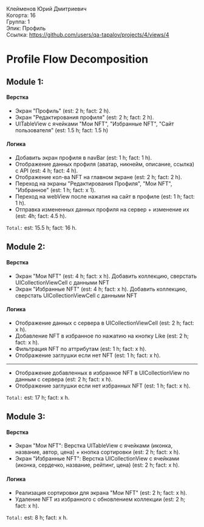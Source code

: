 Клейменов Юрий Дмитриевич 
<br /> Когорта: 16
<br /> Группа: 1
<br /> Эпик: Профиль
<br /> Ссылка: https://github.com/users/qa-tapalov/projects/4/views/4

# Profile Flow Decomposition


## Module 1:

#### Верстка
- Экран "Профиль" (est: 2 h; fact: 2 h).
- Экран "Редактирования профиля" (est: 2 h; fact: 2 h). 
- UITableView с ячейками "Мои NFT", "Избранные NFT", "Сайт пользователя" (est: 1.5 h; fact: 1.5 h)

#### Логика
- Добавить экран профиля в navBar (est: 1 h; fact: 1 h).
- Отображение данных профиля (аватар, никнейм, описание, ссылка) с API (est: 4 h; fact: 4 h).
- Отображение кол-ва NFT на главном экране  (est: 2 h; fact: 2 h).
- Переход на экраны "Редактирования Профиля", "Мои NFT", "Избранное" (est: 1 h; fact: x 1).
- Переход на webView после нажатия на сайт в профиле (est: 1 h; fact: 1 h). 
- Отправка измененных данных профиля на сервер + изменение их (est: 4h; fact: 4.5 h).

     
`Total:` est: 15.5 h; fact: 16 h.


## Module 2:
#### Верстка
- Экран "Мои NFT" (est: 4 h; fact: x h).
Добавить коллекцию, сверстать UICollectionViewCell с данными NFT
- Экран "Избранные NFT" (est: 4 h; fact: x h).
Добавить коллекцию, сверстать UICollectionViewCell с данными NFT

#### Логика
- Отображение данных с сервера в UICollectionViewCell (est: 2 h; fact: x h).
- Добавление NFT в избранное по нажатию на кнопку Like (est: 2 h; fact: x h).
- Фильтрация NFT по аттрибутам (est: 1 h; fact: x h).
- Отображение заглушки если нет NFT (est: 1 h; fact: x h).
-------------------
- Отображение добавленных в избранное NFT в UICollectionView по данным с сервера (est: 2 h; fact: x h).
- Отображение заглушки если нет избранных NFT (est: 1 h; fact: x h).

`Total:` est: 17 h; fact: x h.


## Module 3:

#### Верстка
- Экран "Мои NFT": Верстка UITableView с ячейками (иконка, название, автор, цена) + кнопка сортировки (est: 2 h; fact: x h).
- Экран "Избранные NFT": Верстка UICollectionView с ячейками (иконка, сердечко, название, рейтинг, цена) (est: 2 h; fact: x h).

#### Логика
- Реализация сортировки для экрана "Мои NFT" (est: 2 h; fact: x h).
- Удаление NFT из избранного с обновлением коллекции (est: 2 h; fact: x h).

`Total:` est: 8 h; fact: x h.


